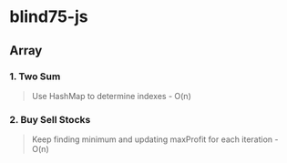 # blind75-js

## Array

### 1. Two Sum

> Use HashMap to determine indexes - O(n)

### 2. Buy Sell Stocks

> Keep finding minimum and updating maxProfit for each iteration - O(n)
